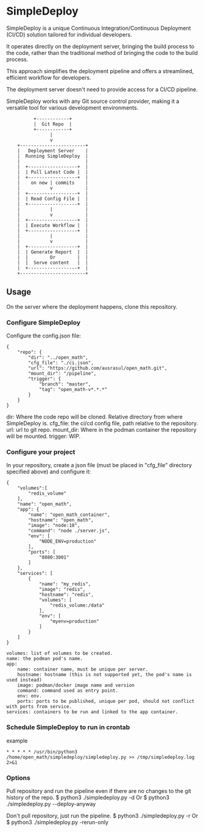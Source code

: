 # SimpleDeploy
SimpleDeploy is a unique Continuous Integration/Continuous Deployment (CI/CD) solution tailored for individual developers.

It operates directly on the deployment server, bringing the build process to the code,
rather than the traditional method of bringing the code to the build process.

This approach simplifies the deployment pipeline and offers a streamlined, efficient workflow for developers.

The deployment server doesn't need to provide access for a CI/CD pipeline.

SimpleDeploy works with any Git source control provider, making it a versatile tool for various development environments.

              +------------+
              |  Git Repo  |
              +------------+
                    |
                    v
        +------------------------+
        |   Deployment Server    |
        |  Running SimpleDeploy  |
        |                        |
        |  +------------------+  |
        |  | Pull Latest Code |  |
        |  +------------------+  |
        |    on new | commits    |
        |           v            |
        |  +------------------+  |
        |  | Read Config File |  |
        |  +------------------+  |
        |           |            |
        |           v            |
        |  +------------------+  |
        |  | Execute Workflow |  |
        |  +------------------+  |
        |           |            |
        |           v            |
        |  +------------------+  |
        |  | Generate Report  |  |
        |  |        Or        |  |
        |  |  Serve content   |  |
        |  +------------------+  |
        +------------------------+


## Usage

  On the server where the deployment happens, clone this repository.

### Configure SimpleDeploy
  Configure the config.json file:

    {
        "repo": {
            "dir": "../open_math",
            "cfg_file": "./ci.json",
            "url": "https://github.com/ausrasul/open_math.git",
            "mount_dir": "/pipeline",
            "trigger": {
                "branch": "master",
                "tag": "open_math-v*.*.*"
            }
        }
    }

  dir: Where the code repo will be cloned.
       Relative directory from where SimpleDeploy is.
  cfg_file: the ci/cd config file, path relative to the repository.
  url: url to git repo.
  mount_dir: Where in the podman container the repository will be mounted.
  trigger: WIP.

### Configure your project
  In your repository, create a json file (must be placed in "cfg_file" directory specified above) and configure it:

    {
        "volumes":[
            "redis_volume"
        ],
        "name": "open_math",
        "app": {
            "name": "open_math_container",
            "hostname": "open_math",
            "image": "node:18",
            "command": "node ./server.js",
            "env": [
                "NODE_ENV=production"
            ],
            "ports": [
                "8080:3001"
            ]
        },
        "services": [
            {
                "name": "my_redis",
                "image": "redis",
                "hostname": "redis",
                "volumes": [
                    "redis_volume:/data"
                ],
                "env": [
                    "myenv=production"
                ]
            }
        ]
    }

    volumes: list of volumes to be created.
    name: the podman pod's name.
    app:
        name: container name, must be unique per server.
        hostname: hostname (this is not supported yet, the pod's name is used instead)
        image: podman/docker image name and version
        command: command used as entry point.
        env: env.
        ports: ports to be published, unique per pod, should not conflict with ports from service.
    services: containers to be run and linked to the app container.

### Schedule SimpleDeploy to run in crontab
  example

    * * * * * /usr/bin/python3 /home/open_math/simpledeploy/simpledeploy.py >> /tmp/simpledeploy.log 2>&1

### Options

  Pull repository and run the pipeline even if there are no changes to the git history of the repo.
    $ python3 ./simpledeploy.py -d
    Or
    $ python3 ./simpledeploy.py --deploy-anyway

  Don't pull repository, just run the pipeline.
    $ python3 ./simpledeploy.py -r
    Or
    $ python3 ./simpledeploy.py -rerun-only
